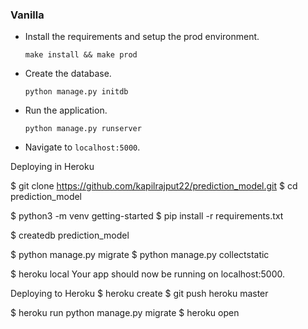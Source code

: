 ### Vanilla

- Install the requirements and setup the prod environment.

	`make install && make prod`

- Create the database.

	`python manage.py initdb`

- Run the application.

	`python manage.py runserver`

- Navigate to `localhost:5000`.

Deploying in Heroku

$ git clone https://github.com/kapilrajput22/prediction_model.git 
$ cd prediction_model

$ python3 -m venv getting-started
$ pip install -r requirements.txt

$ createdb prediction_model

$ python manage.py migrate
$ python manage.py collectstatic

$ heroku local
Your app should now be running on localhost:5000.

Deploying to Heroku
$ heroku create
$ git push heroku master

$ heroku run python manage.py migrate
$ heroku open
